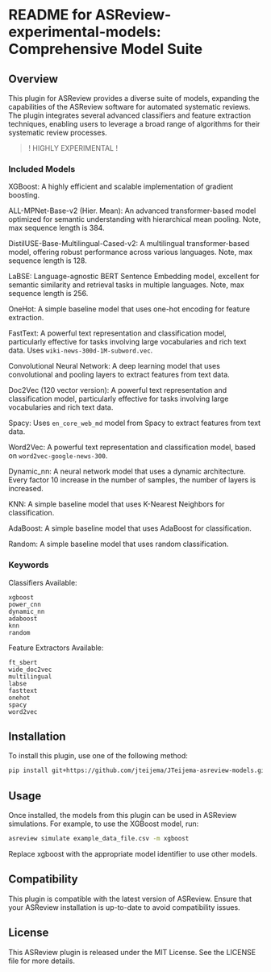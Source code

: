 # README for ASReview-experimental-models: Comprehensive Model Suite
## Overview

This plugin for ASReview provides a diverse suite of models, expanding the
capabilities of the ASReview software for automated systematic reviews. The
plugin integrates several advanced classifiers and feature extraction
techniques, enabling users to leverage a broad range of algorithms for their
systematic review processes.

> ! HIGHLY EXPERIMENTAL !

### Included Models

XGBoost: A highly efficient and scalable implementation of gradient boosting.

ALL-MPNet-Base-v2 (Hier. Mean): An advanced transformer-based model optimized for
semantic understanding with hierarchical mean pooling. Note, max sequence length
is 384.

DistilUSE-Base-Multilingual-Cased-v2: A multilingual transformer-based model,
offering robust performance across various languages. Note, max sequence length
is 128.

LaBSE: Language-agnostic BERT Sentence Embedding model, excellent for semantic
similarity and retrieval tasks in multiple languages. Note, max sequence length
is 256.

OneHot: A simple baseline model that uses one-hot encoding for feature
extraction.

FastText: A powerful text representation and classification model, particularly
effective for tasks involving large vocabularies and rich text data. Uses
`wiki-news-300d-1M-subword.vec`.

Convolutional Neural Network: A deep learning model that uses convolutional and
pooling layers to extract features from text data.

Doc2Vec (120 vector version): A powerful text representation and classification
model, particularly effective for tasks involving large vocabularies and rich
text data.

Spacy: Uses `en_core_web_md` model from Spacy to extract features from text data.

Word2Vec: A powerful text representation and classification model, based on
`word2vec-google-news-300`.

Dynamic_nn: A neural network model that uses a dynamic architecture. Every
factor 10 increase in the number of samples, the number of layers is increased.

KNN: A simple baseline model that uses K-Nearest Neighbors for classification.

AdaBoost: A simple baseline model that uses AdaBoost for classification.

Random: A simple baseline model that uses random classification.

### Keywords
Classifiers Available:

    xgboost
    power_cnn
    dynamic_nn
    adaboost
    knn
    random

Feature Extractors Available:

    ft_sbert
    wide_doc2vec
    multilingual
    labse
    fasttext
    onehot
    spacy
    word2vec

## Installation

To install this plugin, use one of the following method:
```bash
pip install git+https://github.com/jteijema/JTeijema-asreview-models.git
```

## Usage

Once installed, the models from this plugin can be used in ASReview simulations.
For example, to use the XGBoost model, run:

```bash
asreview simulate example_data_file.csv -m xgboost
```

Replace xgboost with the appropriate model identifier to use other models.

## Compatibility

This plugin is compatible with the latest version of ASReview. Ensure that your
ASReview installation is up-to-date to avoid compatibility issues.

## License

This ASReview plugin is released under the MIT License. See the LICENSE file for
more details.

